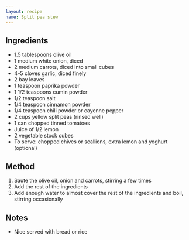 ```yaml
---
layout: recipe
name: Split pea stew
---
```


## Ingredients

- 1.5 tablespoons olive oil
- 1 medium white onion, diced
- 2 medium carrots, diced into small cubes
- 4–5 cloves garlic, diced finely
- 2 bay leaves
- 1 teaspoon paprika powder
- 1 1/2 teaspoons cumin powder
- 1/2 teaspoon salt
- 1/4 teaspoon cinnamon powder
- 1/4 teaspoon chili powder or cayenne pepper
- 2 cups yellow split peas (rinsed well)
- 1 can chopped tinned tomatoes
- Juice of 1/2 lemon
- 2 vegetable stock cubes
- To serve: chopped chives or scallions, extra lemon and yoghurt (optional)

## Method

1. Saute the olive oil, onion and carrots, stirring a few times
2. Add the rest of the ingredients
3. Add enough water to almost cover the rest of the ingredients and boil, stirring occasionally

## Notes

- Nice served with bread or rice
